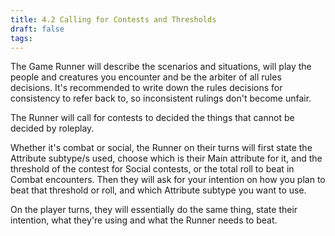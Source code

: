 ```yaml
---
title: 4.2 Calling for Contests and Thresholds
draft: false
tags:
---
```

The Game Runner will describe the scenarios and situations, will play the people and creatures you encounter and be the arbiter of all rules decisions. It's recommended to write down the rules decisions for consistency to refer back to, so inconsistent rulings don't become unfair.

The Runner will call for contests to decided the things that cannot be decided by roleplay.

Whether it's combat or social, the Runner on their turns will first state the Attribute subtype/s used, choose which is their Main attribute for it, and the threshold of the contest for Social contests, or the total roll to beat in Combat encounters.
Then they will ask for your intention on how you plan to beat that threshold or roll, and which Attribute subtype you want to use.

On the player turns, they will essentially do the same thing, state their intention, what they're using and what the Runner needs to beat.

